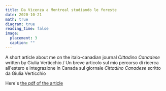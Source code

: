 ```yaml
---
title: Da Vicenza a Montreal studiando le foreste
date: 2020-10-21
math: true
diagram: true
reading_time: false  
image:
  placement: 3
  caption: ""
---
```


A short article about me on the italo-canadian journal *Cittadino Canadese* written by Giulia Verticchio / Un breve articolo sul mio percorso di ricerca all'estero e integrazione in Canada sul giornale *Cittadino Canadese* scritto da Giulia Verticchio

Here's [the pdf of the article]("post/ctca_1/cittadinocan_Marco.pdf")

